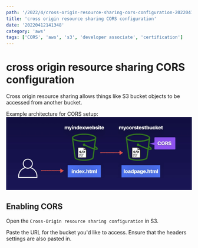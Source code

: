 ```yaml
---
path: '/2022/4/cross-origin-resource-sharing-cors-configuration-20220412141348'
title: 'cross origin resource sharing CORS configuration'
date: '20220412141348'
category: 'aws'
tags: ['CORS', 'aws', 's3', 'developer associate', 'certification']
---
```


# cross origin resource sharing CORS configuration
Cross origin resource sharing allows things like S3 bucket objects to be accessed from
another bucket.

Example architecture for CORS setup:
![Two S3 buckets with files referencing each other](./20220412141413-img-1.png)

## Enabling CORS
Open the `Cross-Origin resource sharing configuration` in S3.

Paste the URL for the bucket you'd like to access. Ensure that the headers settings
are also pasted in.

